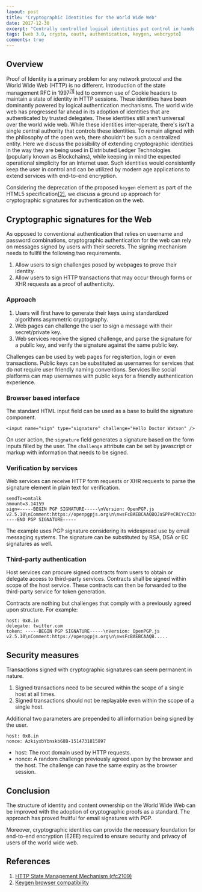 ```yaml
---
layout: post
title: "Cryptographic Identities for the World Wide Web"
date: 2017-12-30
excerpt: "Centrally controlled logical identities put control in hands of web services. Users need to maintain full control of their identities, especially those that affect their social and economic credibility. Cryptographic identities can help regain this control."
tags: [web 3.0, crypto, oauth, authentication, keygen, webcrypto]
comments: true
---
```


## Overview
Proof of Identity is a primary problem for any network protocol and the World Wide Web (HTTP) is no different. Introduction of the state management RFC in 1997<sup><a href="https://tools.ietf.org/html/rfc2109" target="_blank">[1]</a></sup> led to common use of Cookie headers to maintain a state of identity in HTTP sessions. These identities have been dominantly powered by logical authentication mechanisms. The world wide web has progressed far ahead in its adoption of identities that are authenticated by trusted delegates. These identities still aren't universal over the world wide web. While these identities inter-operate, there's isn't a single central authority that controls these identities. To remain aligned with the philosophy of the open web, there shouldn't be such a centralized entity. Here we discuss the possibility of extending cryptographic identities in the way they are being used in Distributed Ledger Technologies (popularly known as Blockchains), while keeping in mind the expected operational simplicity for an Internet user. Such identities would consistently keep the user in control and can be utilized by modern age applications to extend services with end-to-end encryption.

Considering the deprecation of the proposed `keygen` element as part of the HTML5 specification<a href="https://developer.mozilla.org/en-US/docs/Web/HTML/Element/keygen#Browser_compatibility">[2]</a>, we discuss a ground up approach for cryptographic signatures for authentication on the web.


## Cryptographic signatures for the Web
As opposed to conventional authentication that relies on username and password combinations, cryptographic authentication for the web can rely on messages signed by users with their secrets. The signing mechanism needs to fullfil the following two requirements.

1. Allow users to sign challenges posed by webpages to prove their identity.
2. Allow users to sign HTTP transactions that may occur through forms or XHR requests as a proof of authenticity.

### Approach
1. Users will first have to generate their keys using standardized algorithms asymmetric cryptography.
2. Web pages can challenge the user to sign a message with their secret/private key.
3. Web services receive the signed challenge, and parse the signature for a public key, and verify the signature against the same public key.

Challenges can be used by web pages for registertion, login or even transactions. Public keys can be substituted as usernames for services that do not require user friendly naming conventions. Services like social platforms can map usernames with public keys for a friendly authentication experience.

### Browser based interface
The standard HTML input field can be used as a base to build the signature component.

```
<input name="sign" type="signature" challenge="Hello Doctor Watson" />
```
On user action, the `signature` field generates a signature based on the form inputs filled by the user. The `challenge` attribute can be set by javascript or markup with information that needs to be signed.

### Verification by services
Web services can receive HTTP form requests or XHR requests to parse the signature element in plain text for verification.

```
sendTo=omtalk
amount=3.14159
sign=-----BEGIN PGP SIGNATURE-----\nVersion: OpenPGP.js v2.5.10\nComment:https://openpgpjs.org\n\nwsFcBAEBCAAQBQJaSPPeCRCYcC33miZm0gAAiksQANEZS3XjrWx2Ah7v8aqs\nZXl7zURE8HPQn/9cv7M2/2bV82+1Kpnzr1\nnPhigQS4w2a7o/29jcMyrW0Bh\nI8N0R76sF3jVKiEY4YY5WJHu4HRJWi\nA9roUJRYPpvJgPAsCQgDb8HZF0v4x\nus/KJrT38xKQiCzqYbQCacqkWv/JuHCS4UA2D0RvCNy/xJeb750xJE2quNv9\nhkjffwnH49R1tzOm9zDkXtoQYxPBmrKCW8iKDbRIDSTs15kVIlBsmUEISKQN\nRH6B30rZZXulsY0dJjE6ovzsuGbR/Em8TefMu5pOzE4jvflqOu3hsVIkx1ZE\nd1/YuuJmbBy8pFWaj5efnqpSgCcCSSCAquAfXu2arh7LMD2yIO+mYrhA2gEv\n+8Yd6CrkgTRzKCE8D22qylbmlppJRPIfAutspvKvZrETcfJTpzONVUiFCjxt\nMnU7t9mn+frItQ4fBrHqfJyfNfAppIWqqnPZvr0iUsO4v2+JzlkNx/OtFjr6\nx6msgK87MzGgVzNPoLAWo054IDIWMO7YVrg2sB6NpsbtDhXAmXytloLfjcCx\nBWrl9Cpm2SWkRADg8IAB8FPnqbARdwJtlSQgG6A5v7FXwKEwA41uVkAkVyZs\nuoDEY3yri1FZF1JPlDnKT8CrKYQijkj2BXHcvDBo66hvxbalNQZvzOb02W1r\nHlBb\n=b++B\n-----END PGP SIGNATURE-----
```
The example uses PGP signature considering its widespread use by email messaging systems. The signature can be substituted by RSA, DSA or EC signatures as well.

### Third-party authentication
Host services can procure signed contracts from users to obtain or delegate access to third-party services. Contracts shall be signed within scope of the host service. These contracts can then be forwarded to the third-party service for token generation.

Contracts are nothing but challenges that comply with a previously agreed upon structure. For example:

```
host: 0x8.in
delegate: twitter.com
token: -----BEGIN PGP SIGNATURE-----\nVersion: OpenPGP.js v2.5.10\nComment:https://openpgpjs.org\n\nwsFcBAEBCAAQB.....
```

## Security measures
Transactions signed with cryptographic signatures can seem permanent in nature.

1. Signed transactions need to be secured within the scope of a single host at all times.
2. Signed transactions should not be replayable even within the scope of a single host.

Additional two parameters are prepended to all information being signed by the user.

```
host: 0x8.in
nonce: AzkiyxbYbnskb68B-1514731815897
```

- host: The root domain used by HTTP requests.
- nonce: A random challenge previously agreed upon by the browser and the host. The challenge can have the same expiry as the browser session.

## Conclusion
The structure of identity and content ownership on the World Wide Web can be improved with the adoption of cryptographic proofs as a standard. The approach has proved fruitful for email signatures with PGP.

Moreover, cryptographic identities can provide the necessary foundation for end-to-end encryption (E2EE) required to ensure security and privacy of users of the world wide web.

## References
1. [HTTP State Management Mechanism (rfc2109)](https://tools.ietf.org/html/rfc2109)
2. [Keygen browser compatibility](https://developer.mozilla.org/en-US/docs/Web/HTML/Element/keygen#Browser_compatibility)